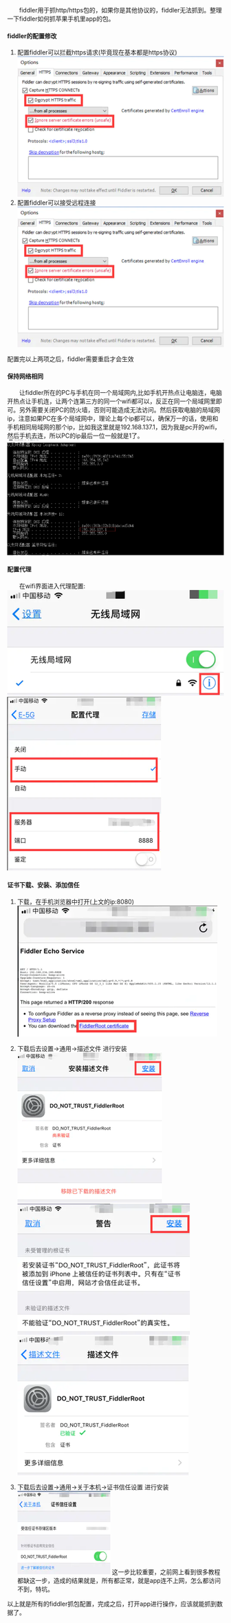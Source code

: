 &ensp;&ensp;&ensp;&ensp;fiddler用于抓http/https包的，如果你是其他协议的，fiddler无法抓到。整理一下fiddler如何抓苹果手机里app的包。
#### fiddler的配置修改
1. 配置fiddler可以拦截https请求(毕竟现在基本都是https协议)
![fiddler配置解密https](..\picture_back_up\fiddler配置解密https.webp)
2. 配置fiddler可以接受远程连接
![fiddler配置解密https](..\picture_back_up\fiddler配置远程连接.webp)

配置完以上两项之后，fiddler需要重启才会生效

#### 保持网络相同
&ensp;&ensp;&ensp;&ensp;让fiddler所在的PC与手机在同一个局域网内,比如手机开热点让电脑连，电脑开热点让手机连，让两个连第三方的同一个wifi都可以，反正在同一个局域网里即可。另外需要关闭PC的防火墙，否则可能造成无法访问。然后获取电脑的局域网ip，注意如果PC在多个局域网中，理论上每个ip都可以，确保万一的话，使用和手机相同局域网的那个ip，比如我这里就是192.168.137.1，因为我是pc开的wifi，然后手机去连，所以PC的ip最后一位一般就是1了。
![获取ip](..\picture_back_up\获取ip.png)



#### 配置代理
&ensp;&ensp;&ensp;&ensp;在wifi界面进入代理配置:
![fiddler修改wifi配置](..\picture_back_up\fiddler修改wifi配置.webp)
![fiddler配置代理](..\picture_back_up\fiddler配置代理.webp)


#### 证书下载、安装、添加信任
1. 下载，在手机浏览器中打开(上文的ip:8080)
![下载fiddler证书](..\picture_back_up\下载fiddler证书.webp)

2. 下载后去设置->通用->描述文件 进行安装
![安装证书1](..\picture_back_up\安装证书1.webp)
![fiddler安装证书2](..\picture_back_up\fiddler安装证书2.webp)
![fiddler安装证书3](..\picture_back_up\fiddler安装证书3.webp)
3. 下载后去设置->通用->关于本机->证书信任设置 进行安装
![证书添加信任](..\picture_back_up\证书添加信任.webp)
这一步比较重要，之前网上看到很多教程都缺这一步，造成的结果就是，所有都正常，就是app连不上网，怎么都访问不到，特坑。

以上就是所有的fiddler抓包配置，完成之后，打开app进行操作，应该就能抓到数据了。

